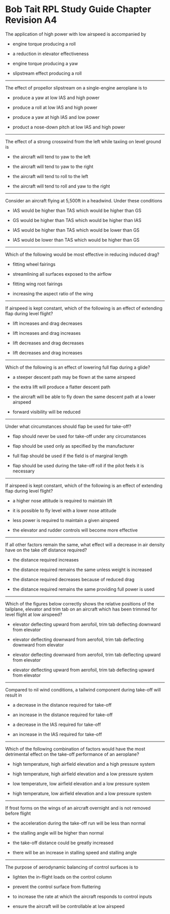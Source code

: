 # Bob Tait RPL Study Guide Chapter Revision A4

The application of high power with low airspeed is accompanied by

* engine torque producing a roll

* a reduction in elevator effectiveness

* engine torque producing a yaw

* slipstream effect producing a roll

----

The effect of propellor slipstream on a single-engine aeroplane is to

* produce a yaw at low IAS and high power

* produce a roll at low IAS and high power

* produce a yaw at high IAS and low power

* product a nose-down pitch at low IAS and high power

----

The effect of a strong crosswind from the left while taxiing on level ground is

* the aircraft will tend to yaw to the left

* the aircraft will tend to yaw to the right

* the aircraft will tend to roll to the left

* the aircraft will tend to roll and yaw to the right

----

Consider an aircraft flying at 5,500ft in a headwind. Under these conditions

* IAS would be higher than TAS which would be higher than GS

* GS would be higher than TAS which would be higher than IAS

* IAS would be higher than TAS which would be lower than GS

* IAS would be lower than TAS which would be higher than GS

----

Which of the following would be most effective in reducing induced drag?

* fitting wheel fairings

* streamlining all surfaces exposed to the airflow

* fitting wing root fairings

* increasing the aspect ratio of the wing

----

If airspeed is kept constant, which of the following is an effect of extending flap during level flight?

* lift increases and drag decreases

* lift increases and drag increases

* lift decreases and drag decreases

* lift decreases and drag increases

----

Which of the following is an effect of lowering full flap during a glide?

* a steeper descent path may be flown at the same airspeed

* the extra lift will produce a flatter descent path

* the aircraft will be able to fly down the same descent path at a lower airspeed

* forward visibility will be reduced

----

Under what circumstances should flap be used for take-off?

* flap should never be used for take-off under any circumstances

* flap should be used only as specified by the manufacturer

* full flap should be used if the field is of marginal length

* flap should be used during the take-off roll if the pilot feels it is necessary

----

If airspeed is kept constant, which of the following is an effect of extending flap during level flight?

* a higher nose attitude is required to maintain lift

* it is possible to fly level with a lower nose attitude

* less power is required to maintain a given airspeed

* the elevator and rudder controls will become more effective

----

If all other factors remain the same, what effect will a decrease in air density have on the take off distance required?

* the distance required increases

* the distance required remains the same unless weight is increased

* the distance required decreases because of reduced drag

* the distance required remains the same providing full power is used

----

Which of the figures below correctly shows the relative positions of the tailplane, elevator and trim tab on an aircraft which has been trimmed for level flight at low airspeed?

* elevator deflecting upward from aerofoil, trim tab deflecting downward from elevator

* elevator deflecting downward from aerofoil, trim tab deflecting downward from elevator

* elevator deflecting downward from aerofoil, trim tab deflecting upward from elevator

* elevator deflecting upward from aerofoil, trim tab deflecting upward from elevator

----

Compared to nil wind conditions, a tailwind component during take-off will result in

* a decrease in the distance required for take-off

* an increase in the distance required for take-off

* a decrease in the IAS required for take-off

* an increase in the IAS required for take-off

----

Which of the following combination of factors would have the most detrimental effect on the take-off performance of an aeroplane?

* high temperature, high airfield elevation and a high pressure system

* high temperature, high airfield elevation and a low pressure system

* low temperature, low airfield elevation and a low pressure system

* high temperature, low airfield elevation and a low pressure system

----

If frost forms on the wings of an aircraft overnight and is not removed before flight

* the acceleration during the take-off run will be less than normal

* the stalling angle will be higher than normal

* the take-off distance could be greatly increased

* there will be an increase in stalling speed and stalling angle

----

The purpose of aerodynamic balancing of control surfaces is to

* lighten the in-flight loads on the control column

* prevent the control surface from fluttering

* to increase the rate at which the aircraft responds to control inputs

* ensure the aircraft will be controllable at low airspeed

